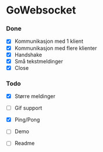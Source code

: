 # GoWebsocket

### Done
- [x] Kommunikasjon med 1 klient
- [x] Kommunikasjon med flere klienter
- [x] Handshake
- [x] Små tekstmeldinger
- [x] Close

### Todo
- [x] Større meldinger
- [ ] Gif support
- [x] Ping/Pong
- [ ] Demo
- [ ] Readme

